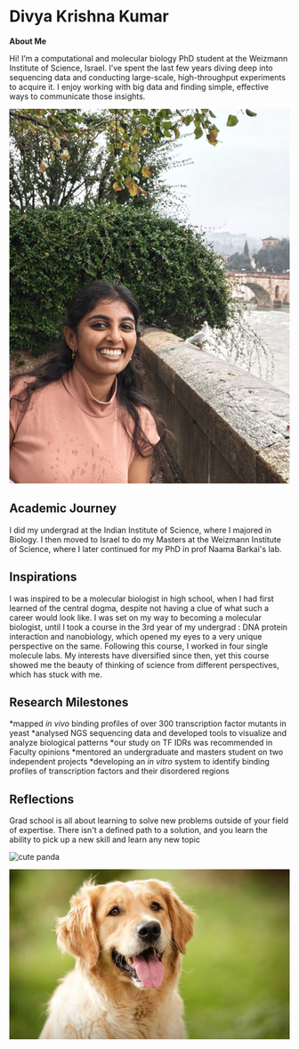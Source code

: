 # Divya Krishna Kumar


**About Me**

Hi! I’m a computational and molecular biology PhD student at the Weizmann Institute of Science, Israel. I’ve spent the last few years diving deep into sequencing data and conducting large-scale, high-throughput experiments to acquire it. I enjoy working with big data and finding simple, effective ways to communicate those insights.

![This is me](DK.jpg)

## Academic Journey
I did my undergrad at the Indian Institute of Science, where I majored in Biology. I then moved to Israel to do my Masters at the Weizmann Institute of Science, where I later continued for my PhD in prof Naama Barkai's lab. 

## Inspirations
I was inspired to be a molecular biologist in high school, when I had first learned of the central dogma, despite not having a clue of what such a career would look like. I was set on my way to becoming a molecular biologist, until I took a course in the 3rd year of my undergrad : DNA protein interaction and nanobiology, which opened my eyes to a very unique perspective on the same. Following this course, I worked in four single molecule labs. My interests have diversified since then, yet this course showed me the beauty of thinking of science from different perspectives, which has stuck with me. 

## Research Milestones
*mapped _in vivo_ binding profiles of over 300 transcription factor mutants in yeast
*analysed NGS sequencing data and developed tools to visualize and analyze biological patterns
*our study on TF IDRs was recommended in Faculty opinions
*mentored an undergraduate and masters student on two independent projects
*developing an _in vitro_ system to identify binding profiles of transcription factors and their disordered regions

## Reflections
Grad school is all about learning to solve new problems outside of your field of expertise. There isn't a defined path to a solution, and you learn the ability to pick up a new skill and learn any new topic


![cute panda](https://media.istockphoto.com/id/523761634/photo/cute-panda-bear-climbing-in-tree.jpg?s=1024x1024&w=is&k=20&c=lPEeunHgg_aSKS-Cj-c7jrGoSxi4B7NgvwRTigMXLMs=)


![cute dog](dogpicture.jpg)
